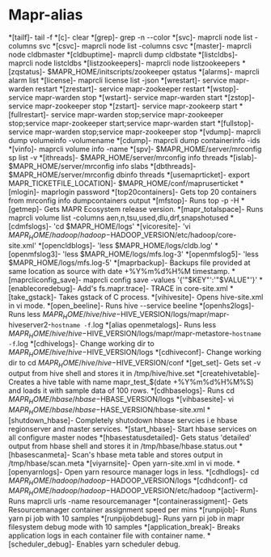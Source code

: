 # Mapr-alias

*[tailf]-  tail -f
*[c]-  clear
*[grep]-  grep -n --color
*[svc]-  maprcli node list -columns svc
*[csvc]-  maprcli node list -columns csvc
*[master]-  maprcli node cldbmaster
*[cldbuptime]-  maprcli dump cldbstate
*[listcldbs]-  maprcli node listcldbs
*[listzookeepers]-  maprcli node listzookeepers
*[zqstatus]-  $MAPR_HOME/initscripts/zookeeper qstatus
*[alarms]-  maprcli alarm list
*[license]-  maprcli license list -json
*[wrestart]-  service mapr-warden restart
*[zrestart]-  service mapr-zookeeper restart
*[wstop]-  service mapr-warden stop
*[wstart]-  service mapr-warden start
*[zstop]-  service mapr-zookeeper stop
*[zstart]-  service mapr-zookeerp start
*[fullrestart]-  service mapr-warden stop;service mapr-zookeeper stop;service mapr-zookeeper start;service mapr-warden start
*[fullstop]-  service mapr-warden stop;service mapr-zookeeper stop
*[vdump]-  maprcli dump volumeinfo -volumename
*[cdump]-  maprcli dump containerinfo -ids
*[vinfo]-  maprcli volume info -name
*[spv]-  $MAPR_HOME/server/mrconfig sp list -v
*[ithreads]-  $MAPR_HOME/server/mrconfig info threads
*[islab]-  $MAPR_HOME/server/mrconfig info slabs
*[dbthreads]-  $MAPR_HOME/server/mrconfig dbinfo threads
*[usemaprticket]-  export MAPR_TICKETFILE_LOCATION]-  $MAPR_HOME/conf/mapruserticket
*[mlogin]-  maprlogin password
*[top20containers]-  Gets top 20 containers from mrconfig info dumpcontainers output
*[mfstop]-   Runs top -p <mfspid> -H
*[getmep]-  Gets MAPR Ecosystem release version.
*[mapr_totalspace]-  Runs maprcli volume list  -columns aen,n,tsu,used,dlu,drf,snapshotused
*[cdmfslogs]-  'cd $MAPR_HOME/logs'
*[vicoresite]-  'vi $MAPR_HOME/hadoop/hadoop-$HADOOP_VERSION/etc/hadoop/core-site.xml'
*[opencldblogs]-  'less $MAPR_HOME/logs/cldb.log'
*[openmfslog3]-  'less $MAPR_HOME/logs/mfs.log-3'
*[openmfslog5]-  'less $MAPR_HOME/logs/mfs.log-5'
*[maprbackup]-   Backups file provided at same location as source with date +%Y%m%d%H%M timestamp.
*[maprcliconfig_save]-  maprcli config save -values '{'"$KEY"':'"$VALUE"'}'
*[enablecoredebug]-  Add's fs.mapr.trace]-  TRACE in core-site.xml
*[take_gstack]-  Takes gstack of C process.
*[vihivesite]-  Opens hive-site.xml in vi mode.
*[open_beeline]-  Runs hive --service beeline
*[openhs2logs]-  Runs less $MAPR_HOME/hive/hive-$HIVE_VERSION/logs/mapr/mapr-hiveserver2-`hostname -f`.log
*[alias openmetalogs]-  Runs less $MAPR_HOME/hive/hive-$HIVE_VERSION/logs/mapr/mapr-metastore-`hostname -f`.log
*[cdhivelogs]-  Change working dir to $MAPR_HOME/hive/hive-$HIVE_VERSION/logs
*[cdhiveconf]-  Change working dir to cd $MAPR_HOME/hive/hive-$HIVE_VERSION/conf
*[get_set]-  Gets set -v output from hive shell and stores it in /tmp/hive/hive.set
*[createhivetable]-  Creates a hive table with name  mapr_test_$(date +%Y%m%d%H%M%S) and loads it with sample data of 100 rows.
*[cdhbaselogs]-  Runs cd $MAPR_HOME/hbase/hbase-$HBASE_VERSION/logs
*[vihbasesite]-  vi $MAPR_HOME/hbase/hbase-$HASE_VERSION/hbase-site.xml
*[shutdown_hbase]-  Completely shutodown hbase servcies i.e hbase regionserver and master services.
*[start_hbase]-  Start hbase services on all configure master nodes
*[hbasestatusdetailed]-  Gets status 'detailed' output from hbase shell and stores it in /tmp/hbase/hbase.status.out
*[hbasescanmeta]-  Scan's hbase meta table and stores output in /tmp/hbase/scan.meta
*[viyarnsite]-   Open yarn-site.xml in vi mode.
*[openyarnlogs]-  Open yarn resource manager logs in less.
*[cdhdlogs]-  cd $MAPR_HOME/hadoop/hadoop-$HADOOP_VERSION/logs
*[cdhdconf]-  cd $MAPR_HOME/hadoop/hadoop-$HADOOP_VERSION/etc/hadoop
*[activerm]-  Runs maprcli urls -name resourcemanager
*[containerassigment]-  Gets Resourcemanager container assignment speed per mins
*[runpijob]-  Runs yarn pi job with 10 samples
*[runpijobdebug]-   Runs yarn pi job in mapr filesystem debug mode with 10 samples
*[application_break]-  Breaks application logs in each container file with container name.
*[scheduler_debug]-  Enables yarn scheduler debug.
